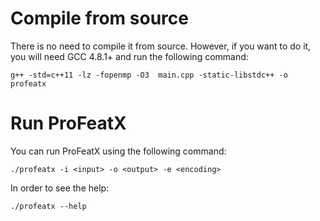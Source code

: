 # Compile from source

There is no need to compile it from source. However, if you want to do it, you will need GCC 4.8.1+ and run the following command:

`g++ -std=c++11 -lz -fopenmp -O3  main.cpp -static-libstdc++ -o profeatx`

# Run ProFeatX

You can run ProFeatX using the following command:

`./profeatx -i <input> -o <output> -e <encoding>`

In order to see the help:

`./profeatx --help`
